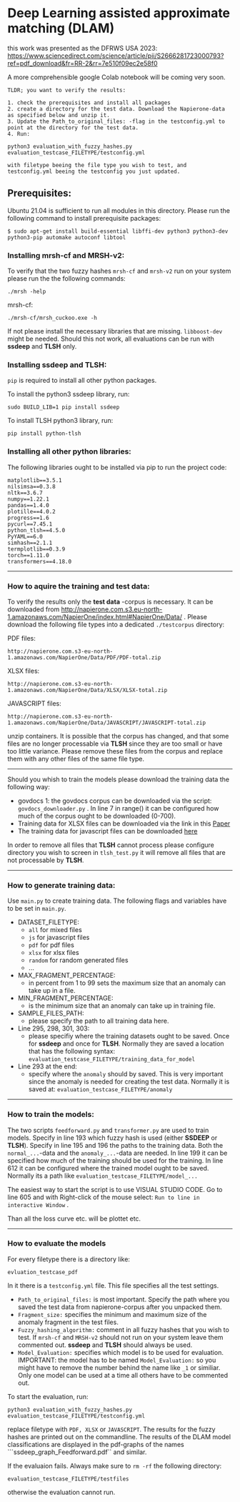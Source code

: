 

# Deep Learning assisted approximate matching (DLAM)

this work was presented as the DFRWS USA 2023: https://www.sciencedirect.com/science/article/pii/S2666281723000793?ref=pdf_download&fr=RR-2&rr=7e510f09ec2e58f0

A more comprehensible google Colab notebook will be coming very soon. 

```
TLDR; you want to verify the results: 

1. check the prerequisites and install all packages
2. create a directory for the test data. Download the Napierone-data as specified below and unzip it.
3. Update the Path_to_original_files: -flag in the testconfig.yml to point at the directory for the test data. 
4. Run: 

python3 evaluation_with_fuzzy_hashes.py evaluation_testcase_FILETYPE/testconfig.yml

with filetype beeing the file type you wish to test, and testconfig.yml beeing the testconfig you just updated. 

```

## Prerequisites:

Ubuntu 21.04 is sufficient to run all modules in this directory. Please run the following command to install prerequisite packages:

`$ sudo apt-get install build-essential libffi-dev python3 python3-dev python3-pip automake autoconf libtool
`

### Installing mrsh-cf and MRSH-v2:

To verify that the two fuzzy hashes `mrsh-cf` and `mrsh-v2` run on your system please run the the following commands: 

`./mrsh -help`

mrsh-cf:

`./mrsh-cf/mrsh_cuckoo.exe -h`

If not please install the necessary libraries that are missing. `libboost-dev` might be needed. Should this not work, all evaluations can be run with **ssdeep** and **TLSH** only. 

### Installing ssdeep and TLSH:

`pip` is required to install all other python packages. 

To install the python3 ssdeep library, run: 

`sudo BUILD_LIB=1 pip install ssdeep`

To install TLSH python3 library, run: 

`pip install python-tlsh`

### Installing all other python libraries:

The following libraries ought to be installed via pip to run the project code: 

```
matplotlib==3.5.1
nilsimsa==0.3.8
nltk==3.6.7
numpy==1.22.1
pandas==1.4.0
plotille==4.0.2
progress==1.6
pycurl==7.45.1
python_tlsh==4.5.0
PyYAML==6.0
simhash==2.1.1
termplotlib==0.3.9
torch==1.11.0
transformers==4.18.0
```
---
### How to aquire the training and test data:

To verify the results only the **test data** -corpus is necessary. It can be downloaded from http://napierone.com.s3.eu-north-1.amazonaws.com/NapierOne/index.html#NapierOne/Data/ . Please download the following file types into a dedicated `./testcorpus` directory:

PDF files:

```
http://napierone.com.s3-eu-north-1.amazonaws.com/NapierOne/Data/PDF/PDF-total.zip
```
XLSX files: 
```
http://napierone.com.s3-eu-north-1.amazonaws.com/NapierOne/Data/XLSX/XLSX-total.zip
```

JAVASCRIPT files: 

```
http://napierone.com.s3-eu-north-1.amazonaws.com/NapierOne/Data/JAVASCRIPT/JAVASCRIPT-total.zip
```
unzip containers. It is possible that the corpus has changed, and that some files are no longer processable via **TLSH** since they are too small or have too little variance. Please remove these files from the corpus and replace them with any other files of the same file type. 

---

Should you whish to train the models please download the training data the following way: 


- govdocs 1: the govdocs corpus can be downloaded via the script: `govdocs_downloader.py` . In line 7 in range() it can be configured how much of the corpus ought to be downloaded (0-700). 
- Training data for XLSX files can be downloaded via the link in this [Paper](https://www.researchgate.net/publication/308861425_Fuse_A_Reproducible_Extendable_Internet-Scale_Corpus_of_Spreadsheets)
- The training data for javascript files can be downloaded [here](https://www.sri.inf.ethz.ch/js150)

In order to remove all files that **TLSH** cannot process please configure directory you wish to screen in `tlsh_test.py` it will remove all files that are not processable by **TLSH**.

---

### How to generate training data:



Use `main.py` to create training data. The following flags and variables have to be set in `main.py`. 

- DATASET_FILETYPE:
    - `all` for mixed files
    - `js` for javascript files
    - `pdf`  for pdf files
    - `xlsx` for xlsx files
    - `random` for random generated files
    - ...
- MAX_FRAGMENT_PERCENTAGE: 
    - in percent from 1 to 99 sets the maximum size that an anomaly can take up in a file. 
- MIN_FRAGMENT_PERCENTAGE: 
    - is the minimum size that an anomaly can take up in training file. 
- SAMPLE_FILES_PATH: 
    - please specify the path to all training data here.
- Line 295, 298, 301, 303:
    - please specifiy where the training datasets ought to be saved. Once for **ssdeep** and once for **TLSH**. Normally they are saved a location that has the following syntax: ``evaluation_testcase_FILETYPE/training_data_for_model``
- Line 293 at the end:
    - specify where the `anomaly` should by saved. This is very important since the anomaly is needed for creating the test data. Normally it is saved at: ``evaluation_testcase_FILETYPE/anomaly``

---
### How to train the models:  

The two scripts ``feedforward.py``  and ``transformer.py`` are used to train models. Specify in line 193 which fuzzy hash is used (either **SSDEEP** or **TLSH**). Specify in line 195 and 196 the paths to the training data. Both the ``normal_...``-data and the ``anomaly_...``-data are needed. In line 199 it can be specified how much of the training should be used for the training. In line 612 it can be configured where the trained model ought to be saved. Normally its a path like ``evaluation_testcase_FILETYPE/model_...``

The easiest way to start the script is to use VISUAL STUDIO CODE. Go to line 605 and with Right-click of the mouse select: 
```Run to line in interactive Window``` .

Than all the loss curve etc. will be plottet etc. 

---
### How to evaluate the models

For every filetype there is a directory like: 

``evluation_testcase_pdf``

In it there is a ``testconfig.yml`` file. This file specifies all the test settings. 

- ``Path_to_original_files:`` is most important. Specify the path where you saved the test data from napierone-corpus after you unpacked them. 
- ``Fragment_size:`` specifies the minimum and maximum size of the anomaly fragment in the test files. 
- ``Fuzzy_hashing_algorithm:`` comment in all fuzzy hashes that you wish to test. If ``mrsh-cf`` and ``MRSH-v2`` should not run on your system leave them commented out. **ssdeep** and **TLSH** should always be used.
- ``Model_Evaluation:`` specifies which model is to be used for evaluation. IMPORTANT: the model has to be named ``Model_Evaluation:`` so you might have to remove the number behind the name like ``_1`` or similiar. Only one model can be used at a time all others have to be commented out. 

To start the evaluation, run: 

```
python3 evaluation_with_fuzzy_hashes.py evaluation_testcase_FILETYPE/testconfig.yml
```

replace filetype with ``PDF, XLSX`` or ``JAVASCRIPT``. The results for the fuzzy hashes are printed out on the commandline. The results of the DLAM model classifications are displayed in the pdf-graphs of the names ```ssdeep_graph_Feedforward.pdf`` and similar. 

If the evaluaion fails. Always make sure to ``rm -rf`` the following directory: 

```
evaluation_testcase_FILETYPE/testfiles
```

otherwise the evaluation cannot run. 

